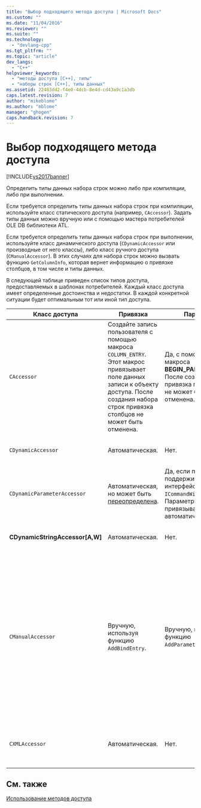 ```yaml
---
title: "Выбор подходящего метода доступа | Microsoft Docs"
ms.custom: ""
ms.date: "11/04/2016"
ms.reviewer: ""
ms.suite: ""
ms.technology: 
  - "devlang-cpp"
ms.tgt_pltfrm: ""
ms.topic: "article"
dev_langs: 
  - "C++"
helpviewer_keywords: 
  - "методы доступа [C++], типы"
  - "наборы строк [C++], типы данных"
ms.assetid: 22483dd2-f4e0-4dcb-8e4d-cd43a9c1a3db
caps.latest.revision: 7
author: "mikeblome"
ms.author: "mblome"
manager: "ghogen"
caps.handback.revision: 7
---
```

# Выбор подходящего метода доступа
[!INCLUDE[vs2017banner](../../assembler/inline/includes/vs2017banner.md)]

Определить типы данных набора строк можно либо при компиляции, либо при выполнении.  
  
 Если требуется определить типы данных набора строк при компиляции, используйте класс статического доступа \(например, `CAccessor`\).  Задать типы данных можно вручную или с помощью мастера потребителей OLE DB библиотеки ATL.  
  
 Если требуется определить типы данных набора строк при выполнении, используйте класс динамического доступа \(`CDynamicAccessor` или производные от него классы\), либо класс ручного доступа \(`CManualAccessor`\).  В этих случаях для набора строк можно вызвать функцию `GetColumnInfo`, которая вернет информацию о привязке столбцов, в том числе и типы данных.  
  
 В следующей таблице приведен список типов доступа, предоставляемых в шаблонах потребителей.  Каждый класс доступа имеет определенные достоинства и недостатки.  В каждой конкретной ситуации будет оптимальным тот или иной тип доступа.  
  
|Класс доступа|Привязка|Параметр|Комментарий|  
|-------------------|--------------|--------------|-----------------|  
|`CAccessor`|Создайте запись пользователя с помощью макроса `COLUMN_ENTRY`.  Этот макрос привязывает поле данных записи к объекту доступа.  После создания набора строк привязка столбцов не может быть отменена.|Да, с помощью записи макроса **BEGIN\_PARAM\_MAP**.  После создания привязка параметров не может быть отменена.|Самый быстрый класс доступа из\-за небольшого объема кода.|  
|`CDynamicAccessor`|Автоматическая.|Нет.|Полезен, если неизвестен тип данных набора строк.|  
|`CDynamicParameterAccessor`|Автоматическая, но может быть [переопределена](../../data/oledb/overriding-a-dynamic-accessor.md).|Да, если поставщик поддерживает интерфейс `ICommandWithParameters`.  Параметры привязываются автоматически.|Медленнее, чем класс `CDynamicAccessor`, но полезен для вызова универсальных хранимых процедур.|  
|**CDynamicStringAccessor\[A,W\]**|Автоматическая.|Нет.|Извлекает данные из хранилища данных в виде строковых данных.|  
|`CManualAccessor`|Вручную, используя функцию `AddBindEntry`.|Вручную, используя функцию `AddParameterEntry`.|Очень быстрый; привязка параметров и столбцов выполняется лишь один раз.  Тип используемых данных определяется пользователем. Пример [DBVIEWER](http://msdn.microsoft.com/ru-ru/07620f99-c347-4d09-9ebc-2459e8049832) демонстрирует использование этого класса. Требует написания большего объема кода, чем классы `CDynamicAccessor` и `CAccessor`.  Близок к непосредственному вызову функций OLE DB.|  
|`CXMLAccessor`|Автоматическая.|Нет.|Извлекает данные из хранилища данных в виде строк и представляет их в XML\-формате.|  
  
## См. также  
 [Использование методов доступа](../../data/oledb/using-accessors.md)